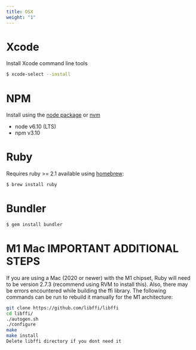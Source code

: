 ```yaml
---
title: OSX
weight: "1"
---
```

# Xcode

Install Xcode command line tools
```sh
$ xcode-select --install
```


# NPM

Install using the [node package](https://nodejs.org/en/) or [nvm](http://nvm.sh)
- node v6.10 (LTS)
- npm v3.10


# Ruby

Requires ruby >= 2.1 available using [homebrew](https://brew.sh):
```sh
$ brew install ruby
```

# Bundler
```sh
$ gem install bundler
```

# M1 Mac IMPORTANT ADDITIONAL STEPS
   
If you are using a Mac (2020 or newer) with the M1 chipset, Ruby will need to be version 2.7.3 (recommend using RVM to install this). Also, there may be errors encountered while building the ffi library. The following commands can be run to rebuild it manually for the M1 architecture:
```sh 
git clone https://github.com/libffi/libffi
cd libffi/
./autogen.sh
./configure
make
make install
Delete libffi directory if you dont need it
```